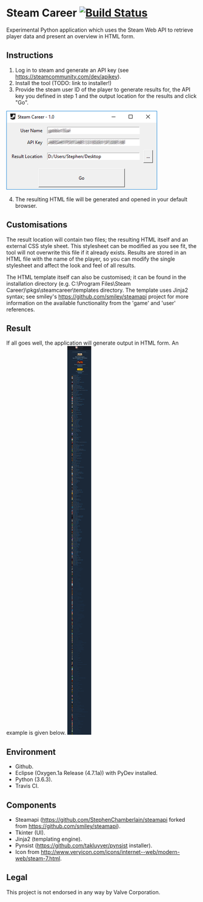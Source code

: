 Steam Career [![Build Status](https://travis-ci.org/StephenChamberlain/steam-career.svg?branch=master)](https://travis-ci.org/StephenChamberlain/steam-career)
========
Experimental Python application which uses the Steam Web API to retrieve player data and present an overview in HTML 
form.

## Instructions
1. Log in to steam and generate an API key (see https://steamcommunity.com/dev/apikey).
2. Install the tool (TODO: link to installer!)
3. Provide the steam user ID of the player to generate results for, the API key you
defined in step 1 and the output location for the results and click "Go".  

![User interface](/docs/ui.png?raw=true)  

4. The resulting HTML file will be generated and opened in your default browser.

## Customisations
The result location will contain two files; the resulting HTML itself and
an external CSS style sheet. This stylesheet can be modified as you see fit, the
tool will not overwrite this file if it already exists. Results are stored in an 
HTML file with the name of the player, so you can modify the single stylesheet and
affect the look and feel of all results.

The HTML template itself can also be customised; it can be found in the installation
directory (e.g. C:\Program Files\Steam Career)\pkgs\steamcareer\templates directory.
The template uses Jinja2 syntax; see smiley's https://github.com/smiley/steamapi 
project for more information on the available functionality from the 'game' and
'user' references.

## Result
If all goes well, the application will generate output in HTML form. 
An example is given below.
![Resulting HTML file](/docs/result.png?raw=true)

## Environment
- Github.
- Eclipse (Oxygen.1a Release (4.7.1a)) with PyDev installed.
- Python (3.6.3).
- Travis CI.

## Components
- Steamapi (https://github.com/StephenChamberlain/steamapi forked from https://github.com/smiley/steamapi).
- Tkinter (UI).
- Jinja2 (templating engine).
- Pynsist (https://github.com/takluyver/pynsist installer).
- Icon from http://www.veryicon.com/icons/internet--web/modern-web/steam-7.html.

## Legal
This project is not endorsed in any way by Valve Corporation.